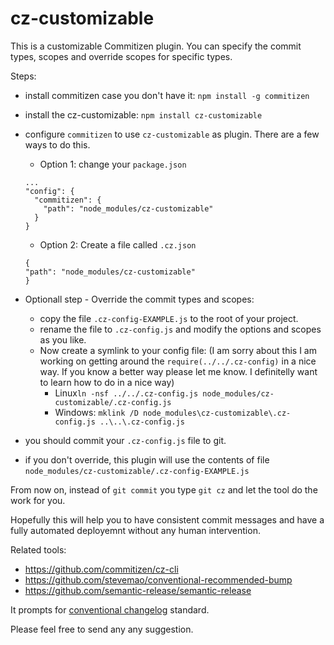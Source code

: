 # cz-customizable

This is a customizable Commitizen plugin. You can specify the commit types, scopes and override scopes for specific types.

Steps:
- install commitizen case you don't have it: `npm install -g commitizen`
- install the cz-customizable: `npm install cz-customizable`
- configure `commitizen` to use `cz-customizable` as plugin. There are a few ways to do this.
  - Option 1: change your `package.json`
  ```
  ...
  "config": {
    "commitizen": {
      "path": "node_modules/cz-customizable"
    }
  }
  ```
  - Option 2: Create a file called `.cz.json`
  ```
  {
  "path": "node_modules/cz-customizable"
  }
  ```

- Optionall step - Override the commit types and scopes:
  - copy the file `.cz-config-EXAMPLE.js` to the root of your project.
  - rename the file to `.cz-config.js` and modify the options and scopes as you like.
  - Now create a symlink to your config file: (I am sorry about this I am working on getting around the `require(../../.cz-config)` in a nice way. If you know a better way please let me know. I definitelly want to learn how to do in a nice way)
    - Linux```ln -nsf ../../.cz-config.js node_modules/cz-customizable/.cz-config.js```
    - Windows: ```mklink /D node_modules\cz-customizable\.cz-config.js ..\..\.cz-config.js```

- you should commit your `.cz-config.js` file to git.
* if you don't override, this plugin will use the contents of file `node_modules/cz-customizable/.cz-config-EXAMPLE.js`


From now on, instead of `git commit` you type `git cz` and let the tool do the work for you.

Hopefully this will help you to have consistent commit messages and have a fully automated deployemnt without any human intervention.

Related tools:
- https://github.com/commitizen/cz-cli
- https://github.com/stevemao/conventional-recommended-bump
- https://github.com/semantic-release/semantic-release


It prompts for [conventional changelog](https://github.com/ajoslin/conventional-changelog/blob/master/conventions/angular.md) standard.


Please feel free to send any any suggestion.



